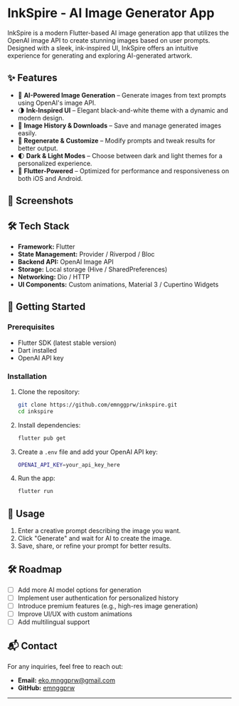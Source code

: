 # InkSpire - AI Image Generator App

InkSpire is a modern Flutter-based AI image generation app that utilizes the OpenAI image API to create stunning images based on user prompts. Designed with a sleek, ink-inspired UI, InkSpire offers an intuitive experience for generating and exploring AI-generated artwork.

## ✨ Features

- 🎨 **AI-Powered Image Generation** – Generate images from text prompts using OpenAI's image API.
- 🌗 **Ink-Inspired UI** – Elegant black-and-white theme with a dynamic and modern design.
- 📂 **Image History & Downloads** – Save and manage generated images easily.
- 🔄 **Regenerate & Customize** – Modify prompts and tweak results for better output.
- 🌓 **Dark & Light Modes** – Choose between dark and light themes for a personalized experience.
- 🚀 **Flutter-Powered** – Optimized for performance and responsiveness on both iOS and Android.

## 📸 Screenshots


## 🛠️ Tech Stack

- **Framework:** Flutter
- **State Management:** Provider / Riverpod / Bloc
- **Backend API:** OpenAI Image API
- **Storage:** Local storage (Hive / SharedPreferences)
- **Networking:** Dio / HTTP
- **UI Components:** Custom animations, Material 3 / Cupertino Widgets

## 🚀 Getting Started

### Prerequisites
- Flutter SDK (latest stable version)
- Dart installed
- OpenAI API key

### Installation

1. Clone the repository:
   ```sh
   git clone https://github.com/emnggprw/inkspire.git
   cd inkspire
   ```
2. Install dependencies:
   ```sh
   flutter pub get
   ```
3. Create a `.env` file and add your OpenAI API key:
   ```sh
   OPENAI_API_KEY=your_api_key_here
   ```
4. Run the app:
   ```sh
   flutter run
   ```

## 📌 Usage
1. Enter a creative prompt describing the image you want.
2. Click "Generate" and wait for AI to create the image.
3. Save, share, or refine your prompt for better results.

## 🛠️ Roadmap
- [ ] Add more AI model options for generation
- [ ] Implement user authentication for personalized history
- [ ] Introduce premium features (e.g., high-res image generation)
- [ ] Improve UI/UX with custom animations
- [ ] Add multilingual support

## 📬 Contact
For any inquiries, feel free to reach out:
- **Email:** eko.mnggprw@gmail.com
- **GitHub:** [emnggprw](https://github.com/emnggprw)

---
